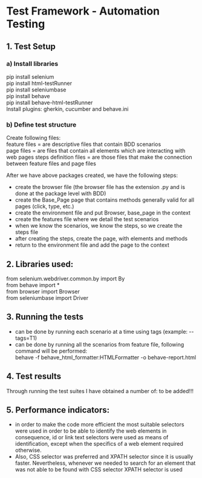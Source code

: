 # Test Framework - Automation Testing

## 1. Test Setup
### a) Install libraries
pip install selenium  
pip install html-testRunner  
pip install seleniumbase  
pip install behave  
pip install behave-html-testRunner  
Install plugins: gherkin, cucumber and behave.ini

### b) Define test structure
Create following files:  
feature files = are descriptive files that contain BDD scenarios  
page files = are files that contain all elements which are interacting with web pages 
steps definition files = are those files that make the connection between feature files and page files  

After we have above packages created, we have the following steps:  
   - create the browser file (the browser file has the extension .py and is done at the package level with BDD)
   - create the Base_Page page that contains methods generally valid for all pages (click, type, etc.)
   - create the environment file and put Browser, base_page in the context
   - create the features file where we detail the test scenarios
   - when we know the scenarios, we know the steps, so we create the steps file
   - after creating the steps, create the page, with elements and methods
   - return to the environment file and add the page to the context  

## 2. Libraries used:
from selenium.webdriver.common.by import By  
from behave import *  
from browser import Browser  
from seleniumbase import Driver

## 3. Running the tests
- can be done by running each scenario at a time using tags (example: --tags=T1)
- can be done by running all the scenarios from feature file, following command will be performed: <br>
      behave -f behave_html_formatter:HTMLFormatter -o behave-report.html
   

## 4. Test results 
Through running the test suites I have obtained a number of: to be added!!!

## 5. Performance indicators:
   - in order to make the code more efficient the most suitable selectors were used in order to be able to identify the web elements in consequence, id or link text selectors were used as means of identification, except 
     when the specifics of a web element required otherwise.
   - Also, CSS selector was preferred and XPATH selector since it is usually faster. Nevertheless, whenever we needed to search for an element that was not able to be found with CSS selector XPATH selector is used
  
